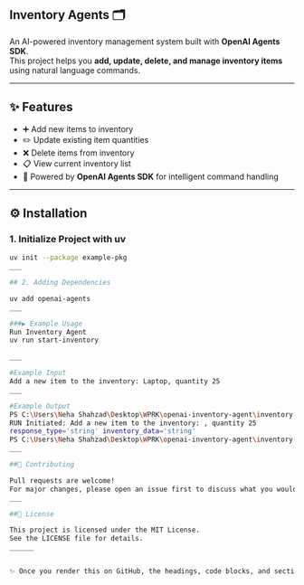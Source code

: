 ## Inventory Agents 🗂️

An AI-powered inventory management system built with **OpenAI Agents SDK**.  
This project helps you **add, update, delete, and manage inventory items** using natural language commands.  
___

## ✨ Features
- ➕ Add new items to inventory  
- ✏️ Update existing item quantities  
- ❌ Delete items from inventory  
- 📋 View current inventory list  
- 🤖 Powered by **OpenAI Agents SDK** for intelligent command handling  
___

## ⚙️ Installation

### 1. Initialize Project with uv
```bash
uv init --package example-pkg
___

## 2. Adding Dependencies

uv add openai-agents
___

###▶️ Example Usage
Run Inventory Agent
uv run start-inventory

___

#Example Input
Add a new item to the inventory: Laptop, quantity 25
___

#Example Output
PS C:\Users\Neha Shahzad\Desktop\WPRK\openai-inventory-agent\inventory-agents\src\inventory_agents> uv run start-inventory
RUN Initiated: Add a new item to the inventory: , quantity 25
response_type='string' inventory_data='string'
PS C:\Users\Neha Shahzad\Desktop\WPRK\openai-inventory-agent\inventory-agents\src\inventory_agents>
___

##🤝 Contributing

Pull requests are welcome!
For major changes, please open an issue first to discuss what you would like to change.
___

##📜 License

This project is licensed under the MIT License.
See the LICENSE file for details.
______


✨ Once you render this on GitHub, the headings, code blocks, and sections will look clean and professional.
